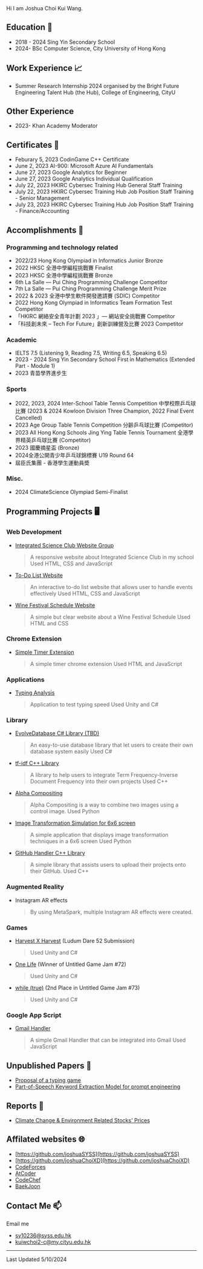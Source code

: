 <head>
  <link rel="shortcut icon" type="image/x-icon" href="https://sandstormit.com/wp-content/uploads/2021/06/incognito-2231825_960_720-1.png">
</head>
Hi I am Joshua Choi Kui Wang.

## Education 🏫
- 2018 - 2024 Sing Yin Secondary School
- 2024- BSc Computer Science, City University of Hong Kong

## Work Experience 📈
- Summer Research Internship 2024 organised by the Bright Future Engineering Talent Hub (the Hub), College of Engineering, CityU

## Other Experience
- 2023- Khan Academy Moderator

## Certificates 📄
- Feburary 5, 2023 CodinGame C++ Certificate
- June 2, 2023 AI-900: Microsoft Azure AI Fundamentals
- June 27, 2023 Google Analytics for Beginner
- June 27, 2023 Google Analytics Individual Qualification
- July 22, 2023 HKIRC Cybersec Training Hub General Staff Training
- July 22, 2023 HKIRC Cybersec Training Hub Job Position Staff Training - Senior Management
- July 23, 2023 HKIRC Cybersec Training Hub Job Position Staff Training - Finance/Accounting

## Accomplishments 🏅
### Programming and technology related
- 2022/23 Hong Kong Olympiad in Informatics Junior Bronze
- 2022 HKSC 全港中學編程挑戰賽 Finalist
- 2023 HKSC 全港中學編程挑戰賽 Bronze
- 6th La Salle — Pui Ching Programming Challenge Competitor
- 7th La Salle — Pui Ching Programming Challenge Merit Prize
- 2022 & 2023 全港中學生軟件開發邀請賽 (SDIC)  Competitor
- 2022 Hong Kong Olympiad in Informatics Team Formation Test Competitor  
- 「HKIRC 網絡安全青年計劃 2023 」— 網站安全挑戰賽 Competitor
- 「科技創未來 – Tech For Future」創新訓練營及比賽 2023 Competitor

### Academic
- IELTS 7.5 (Listening 9, Reading 7.5, Writing 6.5, Speaking 6.5)
- 2023 - 2024 Sing Yin Secondary School First in Mathematics (Extended Part - Module 1) 
- 2023 青苗學界進步生

### Sports
- 2022, 2023, 2024 Inter-School Table Tennis Competition 中學校際乒乓球比賽 (2023 & 2024 Kowloon Division Three Champion, 2022 Final Event Cancelled)
- 2023 Age Group Table Tennis Competition 分齡乒乓球比賽 (Competitor)
- 2023 All Hong Kong Schools Jing Ying Table Tennis Tournament 全港學界精英乒乓球比賽 (Competitor)
- 2023 國慶摘星盃 (Bronze)
- 2024全港公開青少年乒乓球錦標賽 U19 Round 64
- 屆臣氏集團 - 香港學生運動員奬

### Misc.
- 2024 ClimateScience Olympiad Semi-Finalist

## Programming Projects 🖥
### Web Development
- [Integrated Science Club Website Group](https://is-club.netlify.app/)
  > A responsive website about Integrated Science Club in my school
  > Used HTML, CSS and JavaScript
- [To-Do List Website](memorizablelist.ok73.repl.co)
  > An interactive to-do list website that allows user to handle events effectively
  > Used HTML, CSS and JavaScript
- [Wine Festival Schedule Website](https://gist.github.com/joshuaSYSS/267e6e9246099c593dc3fe4357fcc611)
  > A simple but clear website about a Wine Festival Schedule
  > Used HTML and CSS

### Chrome Extension
- [Simple Timer Extension](https://github.com/joshuaSYSS/simpletimerextension)
  > A simple timer chrome extension
  > Used HTML and JavaScript

### Applications
- [Typing Analysis](https://drive.google.com/file/d/14uewku59n2wDwYXnCJXVe0CYTEyVpZwT/view?usp=sharing)
  > Application to test typing speed
  > Used Unity and C#

### Library
- [EvolveDatabase C# Library (TBD)](https://github.com/joshuaChoiXD/EvolveDatabase/tree/main)
  > An easy-to-use database library that let users to create their own database system easily
  > Used C#
- [tf-idf C++ Library](https://github.com/joshuaSYSS/tfidf)
  > A library to help users to integrate Term Frequency-Inverse Document Frequency into their own projects
  > Used C++
- [Alpha Compositing](https://github.com/joshuaSYSS/Alpha-Compositing)
  > Alpha Compositing is a way to combine two images using a control image.
  > Used Python
- [Image Transformation Simulation for 6x6 screen](https://gist.github.com/codecademydev/c24aeb92c4947f9d2798868c9f051360)
  > A simple application that displays image transformation techniques in a 6x6 screen
  > Used Python
- [GitHub Handler C++ Library](https://github.com/joshuaSYSS/GitHubHandler/tree/main)
  > A simple library that assists users to upload their projects onto their GitHub.
  > Used C++

### Augmented Reality
- Instagram AR effects
  > By using MetaSpark, multiple Instagram AR effects were created.

### Games
- [Harvest X Harvest](https://revolution-game.itch.io/harvest-x-harvest) (Ludum Dare 52 Submission)
  > Used Unity and C#
- [One Life](https://revolution-game.itch.io/one-life) (Winner of Untitled Game Jam #72)
  > Used Unity and C#
- [while (true)](https://no1gameexpert.itch.io/while-true) (2nd Place in Untitled Game Jam #73)
  > Used Unity and C#

### Google App Script
- [Gmail Handler](https://github.com/joshuaSYSS/appScriptGmailHandler)
  > A simple Gmail Handler that can be integrated into Gmail
  > Used JavaScript

## Unpublished Papers 📕
- [Proposal of a typing game](https://drive.google.com/file/d/1MLEPK0MOi32IGfM43FAsqUbAgeNFC9To/view?usp=drivesdk)
- [Part-of-Speech Keyword Extraction Model for prompt engineering](https://docs.google.com/document/d/e/2PACX-1vT-27zwboWWtkA83QwtnK8MbjA3E7i2O73_faD9FyLAG31fsJk_D7B_Ifi1JWpUYBlU9M3V9xi2Lf3h/pub)

## Reports 📰
- [Climate Change & Environment Related Stocks' Prices](https://docs.google.com/document/d/e/2PACX-1vQIebyjeus6KKoEWVTtI5rWKOq662k6YqNY1geSmN0wWkA5CL2rTRHHflVn4lk10TYLtK2ej81dYjbu/pub)

## Affilated websites 🌐
- [https://github.com/joshuaSYSS](https://github.com/joshuaSYSS)
- [https://github.com/joshuaChoiXD](https://github.com/joshuaChoiXD)
- [CodeForces](https://codeforces.com/profile/joshuaChoi)
- [AtCoder](https://atcoder.jp/users/joshuaChoi)
- [CodeChef](https://www.codechef.com/users/axehunter)
- [BaekJoon](https://www.acmicpc.net/user/loonatheworld2016)

## Contact Me 📫
Email me
- sy10236@syss.edu.hk
- kuiwchoi2-c@my.cityu.edu.hk

<hr>
Last Updated 5/10/2024
